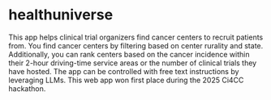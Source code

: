 # healthuniverse
This app helps clinical trial organizers find cancer centers to recruit patients from. You find cancer centers by filtering based on center rurality and state. Additionally, you can rank centers based on the cancer incidence within their 2-hour driving-time service areas or the number of clinical trials they have hosted. The app can be controlled with free text instructions by leveraging LLMs. This web app won first place during the 2025 Ci4CC hackathon.